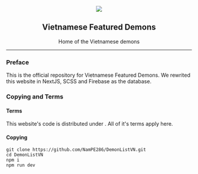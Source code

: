 <p align="center">
  <img src="https://media.discordapp.net/attachments/955026244427210812/964587844330979439/Custom_Size_1.png"></img>
</p>
<h2 align="center">Vietnamese Featured Demons</h2>
<p align="center">Home of the Vietnamese demons</p><hr/>

### Preface
This is the official repository for Vietnamese Featured Demons. We rewrited this website in NextJS, SCSS and Firebase as the database.

### Copying and Terms
#### Terms
This website's code is distributed under <insert an open source license here>. All of it's terms apply here.

#### Copying
```
git clone https://github.com/NamPE286/DemonListVN.git
cd DemonListVN
npm i
npm run dev
```
